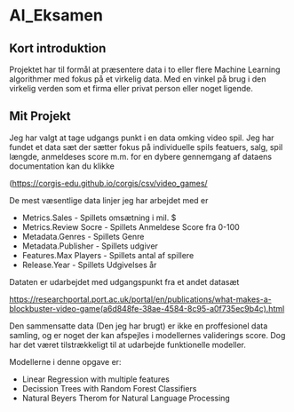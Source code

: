 # AI_Eksamen


## Kort introduktion

Projektet har til formål at præsentere data i to eller flere Machine Learning algorithmer med fokus på et virkelig data. Med en vinkel på brug i den virkelig verden som et firma eller privat person eller noget ligende.

## Mit Projekt
Jeg har valgt at tage udgangs punkt i en data omking video spil. Jeg har fundet et data sæt der sætter fokus på individuelle spils featuers, salg, spil længde, anmeldeses score m.m. for en dybere gennemgang af dataens documentation kan du klikke 

(https://corgis-edu.github.io/corgis/csv/video_games/

De mest væsentlige data linjer jeg har arbejdet med er
- Metrics.Sales             - Spillets omsætning i mil. $  
- Metrics.Review Socre      - Spillets Anmeldese Score fra 0-100
- Metadata.Genres           - Spillets Genre
- Metadata.Publisher        - Spillets udgiver
- Features.Max Players      - Spillets antal af spillere
- Release.Year              - Spillets Udgivelses år              


Dataten er udarbejdet med udgangspunkt fra et andet datasæt

https://researchportal.port.ac.uk/portal/en/publications/what-makes-a-blockbuster-video-game(a6d848fe-38ae-4584-8c95-a0f735ec9b4c).html

Den sammensatte data (Den jeg har brugt) er ikke en proffesionel data samling, og er noget der kan afspejles i modellernes validerings score. Dog har det været tilstrækkeligt til at udarbejde funktionelle modeller.

Modellerne i denne opgave er:
- Linear Regression with multiple features
- Decission Trees with Random Forest Classifiers
- Natural Beyers Therom for Natural Language Processing
